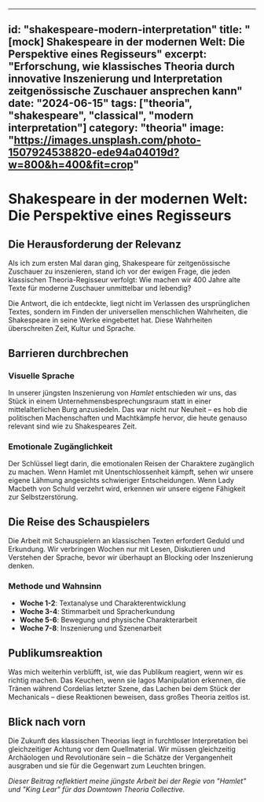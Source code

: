 
---
id: "shakespeare-modern-interpretation"
title: "[mock] Shakespeare in der modernen Welt: Die Perspektive eines Regisseurs"
excerpt: "Erforschung, wie klassisches Theoria durch innovative Inszenierung und Interpretation zeitgenössische Zuschauer ansprechen kann"
date: "2024-06-15"
tags: ["theoria", "shakespeare", "classical", "modern interpretation"]
category: "theoria"
image: "https://images.unsplash.com/photo-1507924538820-ede94a04019d?w=800&h=400&fit=crop"
---

# Shakespeare in der modernen Welt: Die Perspektive eines Regisseurs

## Die Herausforderung der Relevanz

Als ich zum ersten Mal daran ging, Shakespeare für zeitgenössische Zuschauer zu inszenieren, stand ich vor der ewigen Frage, die jeden klassischen Theoria-Regisseur verfolgt: Wie machen wir 400 Jahre alte Texte für moderne Zuschauer unmittelbar und lebendig?

Die Antwort, die ich entdeckte, liegt nicht im Verlassen des ursprünglichen Textes, sondern im Finden der universellen menschlichen Wahrheiten, die Shakespeare in seine Werke eingebettet hat. Diese Wahrheiten überschreiten Zeit, Kultur und Sprache.

## Barrieren durchbrechen

### Visuelle Sprache
In unserer jüngsten Inszenierung von *Hamlet* entschieden wir uns, das Stück in einem Unternehmensbesprechungsraum statt in einer mittelalterlichen Burg anzusiedeln. Das war nicht nur Neuheit – es hob die politischen Machenschaften und Machtkämpfe hervor, die heute genauso relevant sind wie zu Shakespeares Zeit.

### Emotionale Zugänglichkeit
Der Schlüssel liegt darin, die emotionalen Reisen der Charaktere zugänglich zu machen. Wenn Hamlet mit Unentschlossenheit kämpft, sehen wir unsere eigene Lähmung angesichts schwieriger Entscheidungen. Wenn Lady Macbeth von Schuld verzehrt wird, erkennen wir unsere eigene Fähigkeit zur Selbstzerstörung.

## Die Reise des Schauspielers

Die Arbeit mit Schauspielern an klassischen Texten erfordert Geduld und Erkundung. Wir verbringen Wochen nur mit Lesen, Diskutieren und Verstehen der Sprache, bevor wir überhaupt an Blocking oder Inszenierung denken.

### Methode und Wahnsinn
- **Woche 1-2**: Textanalyse und Charakterentwicklung
- **Woche 3-4**: Stimmarbeit und Spracherkundung
- **Woche 5-6**: Bewegung und physische Charakterarbeit
- **Woche 7-8**: Inszenierung und Szenenarbeit

## Publikumsreaktion

Was mich weiterhin verblüfft, ist, wie das Publikum reagiert, wenn wir es richtig machen. Das Keuchen, wenn sie Iagos Manipulation erkennen, die Tränen während Cordelias letzter Szene, das Lachen bei dem Stück der Mechanicals – diese Reaktionen beweisen, dass großes Theoria zeitlos ist.

## Blick nach vorn

Die Zukunft des klassischen Theorias liegt in furchtloser Interpretation bei gleichzeitiger Achtung vor dem Quellmaterial. Wir müssen gleichzeitig Archäologen und Revolutionäre sein – die Schätze der Vergangenheit ausgraben und sie für die Gegenwart zum Leuchten bringen.

*Dieser Beitrag reflektiert meine jüngste Arbeit bei der Regie von "Hamlet" und "King Lear" für das Downtown Theoria Collective.*
